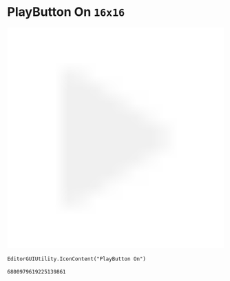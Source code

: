 # PlayButton On `16x16`
<img src="/img/PlayButton%20On.png" width=512 height=512>

``` CSharp
EditorGUIUtility.IconContent("PlayButton On")
```
```
6800979619225139861
```
